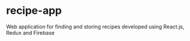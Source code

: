 # recipe-app
Web application for finding and storing recipes developed using React.js, Redux and Firebase
